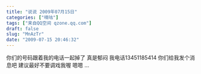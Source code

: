 ```yaml
---
title: "说说 2009年07月15日"
categories: ["嘀咕"]
tags: ["来自QQ空间 qzone.qq.com"]
draft: false
slug: "MnAzTr"
date: "2009-07-15 20:46:32"
---
```


你们的号码跟着我的电话一起掉了 真是郁闷 我电话13451185414 你们给我发个消息吧 建议最好不要调戏我喔 嗯嗯 ...
